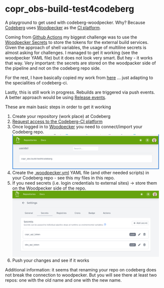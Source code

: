 # copr_obs-build-test4codeberg

A playground to get used with codeberg-woodpecker. Why? Because [Codeberg](https://codeberg.org/) uses [Woodpecker](https://woodpecker-ci.org/) as the [CI platform](https://ci.codeberg.org/).

Coming from [Github Actions](https://github.com/features/actions) my biggest challenge was to use the [Woodpecker Secrets](https://woodpecker-ci.org/docs/usage/secrets) to store the tokens for the external build services. Given the approach of shell variables, the usage of multiline secrets is almost asking for challenges. I managed to get it working (see the woodpecker YAML file) but it does not look very smart. But hey - it works that way.
Very important: the secrets are stored on the woodpacker side of the pipeline and not on the codeberg repo side.

For the rest, I have basically copied my work from [here](https://github.com/useidel/copr_obs-build-test) ... just adapting to the specialities of codeberg-ci.

Lastly, this is still work in progress. Rebuilds are triggered via push events. A better approach would be using [Release events](https://docs.codeberg.org/git/using-tags/).

These are main basic steps in order to get it working
1. Create your repository (work place) at Codeberg
2. [Request access to the Codeberg-CI platform](https://codeberg.org/Codeberg-CI/request-access)
3. Once logged in to [Woodpecker](https://ci.codeberg.org/repos) you need to connect/import your Codeberg repo. 
![screenshot](assets/images/woodpecker.repo.png "Woodpecker Repo")
4. Create the [.woodpecker.yml](https://codeberg.org/useidel/copr_obs-build-test4codeberg/src/branch/main/.woodpecker.yml) YAML file (and other needed scripts) in your Codeberg repo - see this my files in this repo.
5. If you need secrets (i.e. login credentials to external sites) -> store them on the Woodpecker side of the repo. 
![screenshot](assets/images/woodpecker.secrets.png "Woodpecker Secrets")
6. Push your changes and see if it works

Additional information: it seems that renaming your repo on codeberg does not break the connection to woodpecker. But you will see there at least two repos: one with the old name and one with the new name.
